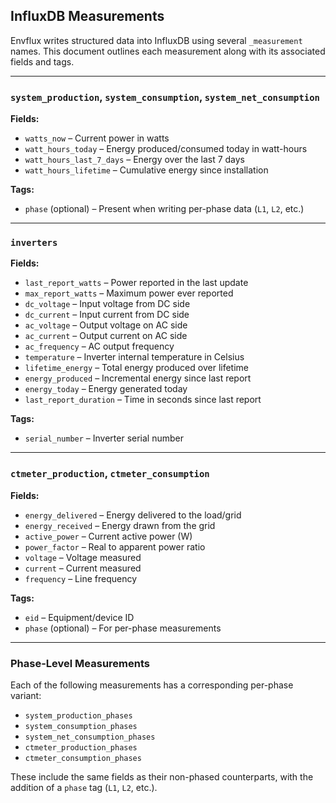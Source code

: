 ## InfluxDB Measurements

Envflux writes structured data into InfluxDB using several `_measurement` names. This document outlines each measurement along with its associated fields and tags.

---

### `system_production`, `system_consumption`, `system_net_consumption`
**Fields:**
- `watts_now` – Current power in watts
- `watt_hours_today` – Energy produced/consumed today in watt-hours
- `watt_hours_last_7_days` – Energy over the last 7 days
- `watt_hours_lifetime` – Cumulative energy since installation

**Tags:**
- `phase` (optional) – Present when writing per-phase data (`L1`, `L2`, etc.)

---

### `inverters`
**Fields:**
- `last_report_watts` – Power reported in the last update
- `max_report_watts` – Maximum power ever reported
- `dc_voltage` – Input voltage from DC side
- `dc_current` – Input current from DC side
- `ac_voltage` – Output voltage on AC side
- `ac_current` – Output current on AC side
- `ac_frequency` – AC output frequency
- `temperature` – Inverter internal temperature in Celsius
- `lifetime_energy` – Total energy produced over lifetime
- `energy_produced` – Incremental energy since last report
- `energy_today` – Energy generated today
- `last_report_duration` – Time in seconds since last report

**Tags:**
- `serial_number` – Inverter serial number

---

### `ctmeter_production`, `ctmeter_consumption`
**Fields:**
- `energy_delivered` – Energy delivered to the load/grid
- `energy_received` – Energy drawn from the grid
- `active_power` – Current active power (W)
- `power_factor` – Real to apparent power ratio
- `voltage` – Voltage measured
- `current` – Current measured
- `frequency` – Line frequency

**Tags:**
- `eid` – Equipment/device ID
- `phase` (optional) – For per-phase measurements

---

### Phase-Level Measurements
Each of the following measurements has a corresponding per-phase variant:
- `system_production_phases`
- `system_consumption_phases`
- `system_net_consumption_phases`
- `ctmeter_production_phases`
- `ctmeter_consumption_phases`

These include the same fields as their non-phased counterparts, with the addition of a `phase` tag (`L1`, `L2`, etc.).
